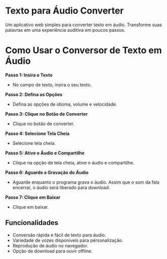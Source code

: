 # Texto para Áudio Converter

Um aplicativo web simples para converter texto em áudio. Transforme suas palavras em uma experiência auditiva em poucos passos.

# Como Usar o Conversor de Texto em Áudio

**Passo 1: Insira o Texto**
   - No campo de texto, insira o seu texto.

**Passo 2: Defina as Opções**
   - Defina as opções de idioma, volume e velocidade.

**Passo 3: Clique no Botão de Converter**
   - Clique no botão de converter.

**Passo 4: Selecione Tela Cheia**
   - Selecione tela cheia.

**Passo 5: Ative o Áudio e Compartilhe**
   - Clique na opção de tela cheia, ative o áudio e compartilhe.

**Passo 6: Aguarde a Gravação do Áudio**
   - Aguarde enquanto o programa grava o áudio. Assim que o som da fala encerrar, o áudio será liberado para download.

**Passo 7: Clique em Baixar**
   - Clique em baixar.

## Funcionalidades

- Conversão rápida e fácil de texto para áudio.
- Variedade de vozes disponíveis para personalização.
- Reprodução de áudio no navegador.
- Opção de download para ouvir offline.
